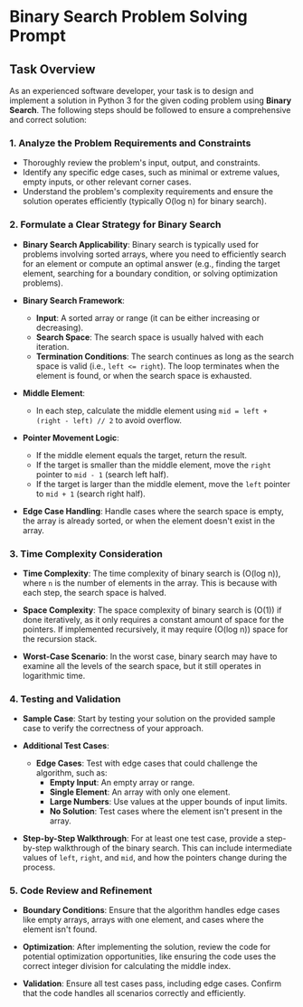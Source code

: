 # Binary Search Problem Solving Prompt

## Task Overview
As an experienced software developer, your task is to design and implement a solution in Python 3 for the given coding problem using **Binary Search**. The following steps should be followed to ensure a comprehensive and correct solution:

### 1. **Analyze the Problem Requirements and Constraints**
   - Thoroughly review the problem's input, output, and constraints.
   - Identify any specific edge cases, such as minimal or extreme values, empty inputs, or other relevant corner cases.
   - Understand the problem's complexity requirements and ensure the solution operates efficiently (typically O(log n) for binary search).

### 2. **Formulate a Clear Strategy for Binary Search**
   - **Binary Search Applicability**: Binary search is typically used for problems involving sorted arrays, where you need to efficiently search for an element or compute an optimal answer (e.g., finding the target element, searching for a boundary condition, or solving optimization problems).
   
   - **Binary Search Framework**:
     - **Input**: A sorted array or range (it can be either increasing or decreasing).
     - **Search Space**: The search space is usually halved with each iteration.
     - **Termination Conditions**: The search continues as long as the search space is valid (i.e., `left <= right`). The loop terminates when the element is found, or when the search space is exhausted.
   
   - **Middle Element**:
     - In each step, calculate the middle element using `mid = left + (right - left) // 2` to avoid overflow.
   
   - **Pointer Movement Logic**: 
     - If the middle element equals the target, return the result.
     - If the target is smaller than the middle element, move the `right` pointer to `mid - 1` (search left half).
     - If the target is larger than the middle element, move the `left` pointer to `mid + 1` (search right half).
   
   - **Edge Case Handling**: Handle cases where the search space is empty, the array is already sorted, or when the element doesn't exist in the array.

### 3. **Time Complexity Consideration**
   - **Time Complexity**: The time complexity of binary search is (O(log n)), where `n` is the number of elements in the array. This is because with each step, the search space is halved.
   
   - **Space Complexity**: The space complexity of binary search is (O(1)) if done iteratively, as it only requires a constant amount of space for the pointers. If implemented recursively, it may require (O(log n)) space for the recursion stack.

   - **Worst-Case Scenario**: In the worst case, binary search may have to examine all the levels of the search space, but it still operates in logarithmic time.

### 4. **Testing and Validation**
   - **Sample Case**: Start by testing your solution on the provided sample case to verify the correctness of your approach.
   
   - **Additional Test Cases**:
     - **Edge Cases**: Test with edge cases that could challenge the algorithm, such as:
       - **Empty Input**: An empty array or range.
       - **Single Element**: An array with only one element.
       - **Large Numbers**: Use values at the upper bounds of input limits.
       - **No Solution**: Test cases where the element isn't present in the array.
   
   - **Step-by-Step Walkthrough**: For at least one test case, provide a step-by-step walkthrough of the binary search. This can include intermediate values of `left`, `right`, and `mid`, and how the pointers change during the process.

### 5. **Code Review and Refinement**
   - **Boundary Conditions**: Ensure that the algorithm handles edge cases like empty arrays, arrays with one element, and cases where the element isn't found.
   
   - **Optimization**: After implementing the solution, review the code for potential optimization opportunities, like ensuring the code uses the correct integer division for calculating the middle index.
   
   - **Validation**: Ensure all test cases pass, including edge cases. Confirm that the code handles all scenarios correctly and efficiently.
